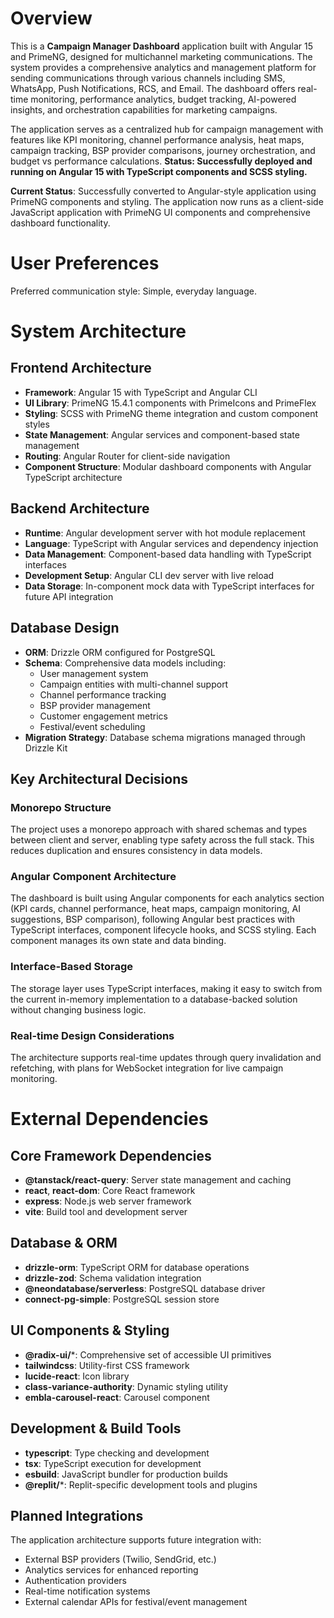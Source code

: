 # Overview

This is a **Campaign Manager Dashboard** application built with Angular 15 and PrimeNG, designed for multichannel marketing communications. The system provides a comprehensive analytics and management platform for sending communications through various channels including SMS, WhatsApp, Push Notifications, RCS, and Email. The dashboard offers real-time monitoring, performance analytics, budget tracking, AI-powered insights, and orchestration capabilities for marketing campaigns.

The application serves as a centralized hub for campaign management with features like KPI monitoring, channel performance analysis, heat maps, campaign tracking, BSP provider comparisons, journey orchestration, and budget vs performance calculations. **Status: Successfully deployed and running on Angular 15 with TypeScript components and SCSS styling.**

**Current Status**: Successfully converted to Angular-style application using PrimeNG components and styling. The application now runs as a client-side JavaScript application with PrimeNG UI components and comprehensive dashboard functionality.

# User Preferences

Preferred communication style: Simple, everyday language.

# System Architecture

## Frontend Architecture
- **Framework**: Angular 15 with TypeScript and Angular CLI
- **UI Library**: PrimeNG 15.4.1 components with PrimeIcons and PrimeFlex
- **Styling**: SCSS with PrimeNG theme integration and custom component styles
- **State Management**: Angular services and component-based state management
- **Routing**: Angular Router for client-side navigation
- **Component Structure**: Modular dashboard components with Angular TypeScript architecture

## Backend Architecture
- **Runtime**: Angular development server with hot module replacement
- **Language**: TypeScript with Angular services and dependency injection
- **Data Management**: Component-based data handling with TypeScript interfaces
- **Development Setup**: Angular CLI dev server with live reload
- **Data Storage**: In-component mock data with TypeScript interfaces for future API integration

## Database Design
- **ORM**: Drizzle ORM configured for PostgreSQL
- **Schema**: Comprehensive data models including:
  - User management system
  - Campaign entities with multi-channel support
  - Channel performance tracking
  - BSP provider management
  - Customer engagement metrics
  - Festival/event scheduling
- **Migration Strategy**: Database schema migrations managed through Drizzle Kit

## Key Architectural Decisions

### Monorepo Structure
The project uses a monorepo approach with shared schemas and types between client and server, enabling type safety across the full stack. This reduces duplication and ensures consistency in data models.

### Angular Component Architecture
The dashboard is built using Angular components for each analytics section (KPI cards, channel performance, heat maps, campaign monitoring, AI suggestions, BSP comparison), following Angular best practices with TypeScript interfaces, component lifecycle hooks, and SCSS styling. Each component manages its own state and data binding.

### Interface-Based Storage
The storage layer uses TypeScript interfaces, making it easy to switch from the current in-memory implementation to a database-backed solution without changing business logic.

### Real-time Design Considerations
The architecture supports real-time updates through query invalidation and refetching, with plans for WebSocket integration for live campaign monitoring.

# External Dependencies

## Core Framework Dependencies
- **@tanstack/react-query**: Server state management and caching
- **react**, **react-dom**: Core React framework
- **express**: Node.js web server framework
- **vite**: Build tool and development server

## Database & ORM
- **drizzle-orm**: TypeScript ORM for database operations
- **drizzle-zod**: Schema validation integration
- **@neondatabase/serverless**: PostgreSQL database driver
- **connect-pg-simple**: PostgreSQL session store

## UI Components & Styling
- **@radix-ui/***: Comprehensive set of accessible UI primitives
- **tailwindcss**: Utility-first CSS framework
- **lucide-react**: Icon library
- **class-variance-authority**: Dynamic styling utility
- **embla-carousel-react**: Carousel component

## Development & Build Tools
- **typescript**: Type checking and development
- **tsx**: TypeScript execution for development
- **esbuild**: JavaScript bundler for production builds
- **@replit/***: Replit-specific development tools and plugins

## Planned Integrations
The application architecture supports future integration with:
- External BSP providers (Twilio, SendGrid, etc.)
- Analytics services for enhanced reporting
- Authentication providers
- Real-time notification systems
- External calendar APIs for festival/event management